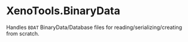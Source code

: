 # XenoTools.BinaryData

Handles `BDAT` BinaryData/Database files for reading/serializing/creating from scratch.